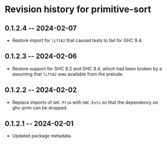 # Revision history for primitive-sort

## 0.1.2.4 -- 2024-02-07

* Restore import for `liftA2` that caused tests to fail for GHC 9.4.

## 0.1.2.3 -- 2024-02-06

* Restore support for GHC 9.2 and GHC 9.4, which had been broken by
  a assuming that `liftA2` was available from the prelude.

## 0.1.2.2 -- 2024-02-02

* Replace imports of `GHC.Prim` with `GHC.Exts` so that the dependency
  on ghc-prim can be dropped.

## 0.1.2.1 -- 2024-02-01

* Updated package metadata.

